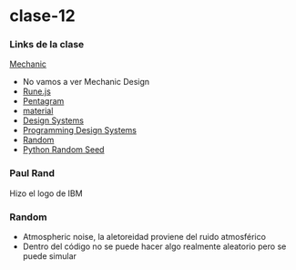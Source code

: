 # clase-12
### Links de la clase
[Mechanic](https://mechanic.design/)
- No vamos a ver Mechanic Design
- [Rune.js](https://runemadsen.github.io/rune.js/)
- [Pentagram](https://www.pentagram.com/)
- [material](https://m2.material.io/components)
- [Design Systems](https://designsystems.international/work/)
- [Programming Design Systems](https://programmingdesignsystems.com/shape/basic-shapes/index.html)
- [Random](https://www.random.org/)
- [Python Random Seed](https://www.w3schools.com/python/ref_random_seed.asp)

### Paul Rand
Hizo el logo de IBM

### Random
- Atmospheric noise, la aletoreidad proviene del ruido atmosférico
- Dentro del código no se puede hacer algo realmente aleatorio pero se puede simular
